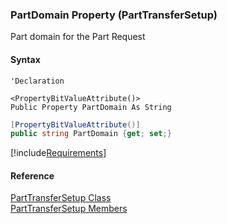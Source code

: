 ﻿### PartDomain Property (PartTransferSetup)

Part domain for the Part Request

#### Syntax

```vbnet
'Declaration

<PropertyBitValueAttribute()>
Public Property PartDomain As String
```

```csharp
[PropertyBitValueAttribute()]
public string PartDomain {get; set;}
```

[!include[Requirements](../partials/requirements.md)]

#### Reference

[PartTransferSetup Class](FChoice.Toolkits.Clarify~FChoice.Toolkits.Clarify.FieldOps.PartTransferSetup.md)  
[PartTransferSetup Members](FChoice.Toolkits.Clarify~FChoice.Toolkits.Clarify.FieldOps.PartTransferSetup_members.md)